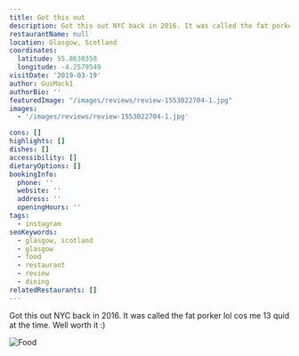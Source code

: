 ```yaml
---
title: Got this out
description: Got this out NYC back in 2016. It was called the fat porker lol cos me 13 quid at the time. Well worth it :)
restaurantName: null
location: Glasgow, Scotland
coordinates:
  latitude: 55.8630358
  longitude: -4.2579549
visitDate: '2019-03-19'
author: GusMack1
authorBio: ''
featuredImage: "/images/reviews/review-1553022704-1.jpg"
images:
  - '/images/reviews/review-1553022704-1.jpg'

cons: []
highlights: []
dishes: []
accessibility: []
dietaryOptions: []
bookingInfo:
  phone: ''
  website: ''
  address: ''
  openingHours: ''
tags:
  - instagram
seoKeywords:
  - glasgow, scotland
  - glasgow
  - food
  - restaurant
  - review
  - dining
relatedRestaurants: []
---
```


Got this out NYC back in 2016. It was called the fat porker lol cos me 13 quid at the time. Well worth it :)

![Food](/images/reviews/review-1553022704-1.jpg)
